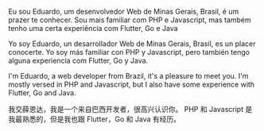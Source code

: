 Eu sou Eduardo, um desenvolvedor Web de Minas Gerais, Brasil, é um prazer te conhecer.
Sou mais familiar com PHP e Javascript, mas também tenho uma certa experiência com Flutter, Go e Java

Yo soy Eduardo, un desarrollador Web de Minas Gerais, Brasil, es un placer conocerte.
Yo soy más familiar con PHP y Javascript, pero también tengo alguna experiencia com Flutter, Go y Java.

I'm Eduardo, a web developer from Brazil, it's a pleasure to meet you.
I'm mostly versed in PHP and Javascript, but I also have some experience with Flutter, Go and Java.

我交薛恩达，我是一个来自巴西开发者，很高兴认识你。
PHP 和 Javascript 是我最熟悉的，但是我也跟 Flutter，Go 和 Java 有经历。
